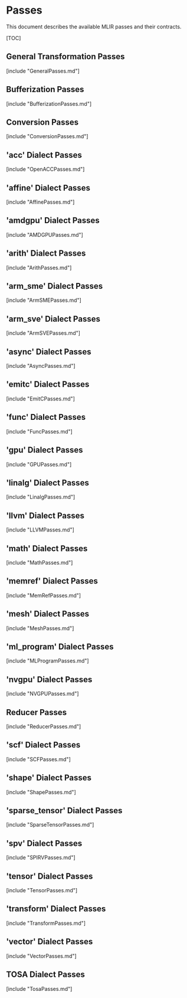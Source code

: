 # Passes

This document describes the available MLIR passes and their contracts.

[TOC]

## General Transformation Passes

[include "GeneralPasses.md"]

## Bufferization Passes

[include "BufferizationPasses.md"]

## Conversion Passes

[include "ConversionPasses.md"]

## 'acc' Dialect Passes

[include "OpenACCPasses.md"]

## 'affine' Dialect Passes

[include "AffinePasses.md"]

## 'amdgpu' Dialect Passes

[include "AMDGPUPasses.md"]

## 'arith' Dialect Passes

[include "ArithPasses.md"]

## 'arm\_sme' Dialect Passes

[include "ArmSMEPasses.md"]

## 'arm\_sve' Dialect Passes

[include "ArmSVEPasses.md"]

## 'async' Dialect Passes

[include "AsyncPasses.md"]

## 'emitc' Dialect Passes

[include "EmitCPasses.md"]

## 'func' Dialect Passes

[include "FuncPasses.md"]

## 'gpu' Dialect Passes

[include "GPUPasses.md"]

## 'linalg' Dialect Passes

[include "LinalgPasses.md"]

## 'llvm' Dialect Passes

[include "LLVMPasses.md"]

## 'math' Dialect Passes

[include "MathPasses.md"]

## 'memref' Dialect Passes

[include "MemRefPasses.md"]

## 'mesh' Dialect Passes

[include "MeshPasses.md"]

## 'ml\_program' Dialect Passes

[include "MLProgramPasses.md"]

## 'nvgpu' Dialect Passes

[include "NVGPUPasses.md"]

## Reducer Passes

[include "ReducerPasses.md"]

## 'scf' Dialect Passes

[include "SCFPasses.md"]

## 'shape' Dialect Passes

[include "ShapePasses.md"]

## 'sparse_tensor' Dialect Passes

[include "SparseTensorPasses.md"]

## 'spv' Dialect Passes

[include "SPIRVPasses.md"]

## 'tensor' Dialect Passes

[include "TensorPasses.md"]

## 'transform' Dialect Passes

[include "TransformPasses.md"]

## 'vector' Dialect Passes

[include "VectorPasses.md"]

## TOSA Dialect Passes

[include "TosaPasses.md"]

